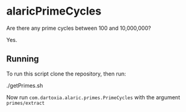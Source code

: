 # alaricPrimeCycles
Are there any prime cycles between 100 and 10,000,000?

Yes.

## Running

To run this script clone the repository, then run:

  ./getPrimes.sh

Now run `com.dartoxia.alaric.primes.PrimeCycles` with the argument `primes/extract`
